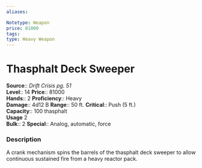 ```yaml
---
aliases: 

Notetype: Weapon
price: 81000
tags: 
type: Heavy Weapon
---
```


# Thasphalt Deck Sweeper

**Source**:: _Drift Crisis pg. 51_  
**Level**:: 14
**Price**:: 81000  
**Hands**:: 2
**Proficiency**:: Heavy  
**Damage**:: 4d12 B 
**Range**:: 50 ft.
**Critical**:: Push (5 ft.)  
**Capacity**:: 100 thasphalt  
**Usage** 2  
**Bulk**:: 2
**Special**:: Analog, automatic, force

### Description

A crank mechanism spins the barrels of the thasphalt deck sweeper to allow continuous sustained fire from a heavy reactor pack.
